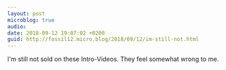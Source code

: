 ```yaml
---
layout: post
microblog: true
audio: 
date: 2018-09-12 19:07:02 +0200
guid: http://fossil12.micro.blog/2018/09/12/im-still-not.html
---
```

I'm still not sold on these Intro-Videos. They feel somewhat wrong to me.
